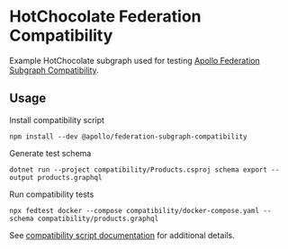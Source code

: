 # HotChocolate Federation Compatibility

Example HotChocolate subgraph used for testing [Apollo Federation Subgraph Compatibility](https://github.com/apollographql/apollo-federation-subgraph-compatibility).

## Usage

Install compatibility script

```shell
npm install --dev @apollo/federation-subgraph-compatibility
```

Generate test schema

```shell
dotnet run --project compatibility/Products.csproj schema export --output products.graphql
```

Run compatibility tests

```shell
npx fedtest docker --compose compatibility/docker-compose.yaml --schema compatibility/products.graphql
```

See [compatibility script documentation](https://www.npmjs.com/package/@apollo/federation-subgraph-compatibility) for additional details.